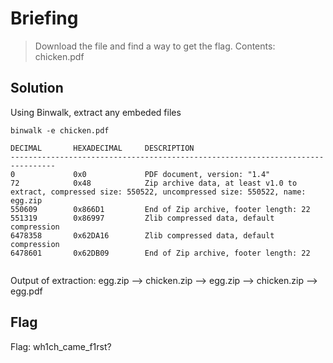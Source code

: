 # Briefing
> Download the file and find a way to get the flag.
Contents: chicken.pdf

## Solution
Using Binwalk, extract any embeded files

```console
binwalk -e chicken.pdf

DECIMAL       HEXADECIMAL     DESCRIPTION
--------------------------------------------------------------------------------
0             0x0             PDF document, version: "1.4"
72            0x48            Zip archive data, at least v1.0 to extract, compressed size: 550522, uncompressed size: 550522, name: egg.zip
550609        0x866D1         End of Zip archive, footer length: 22
551319        0x86997         Zlib compressed data, default compression
6478358       0x62DA16        Zlib compressed data, default compression
6478601       0x62DB09        End of Zip archive, footer length: 22


```

Output of extraction: egg.zip --> chicken.zip --> egg.zip --> chicken.zip --> egg.pdf

## Flag
Flag: wh1ch_came_f1rst?


